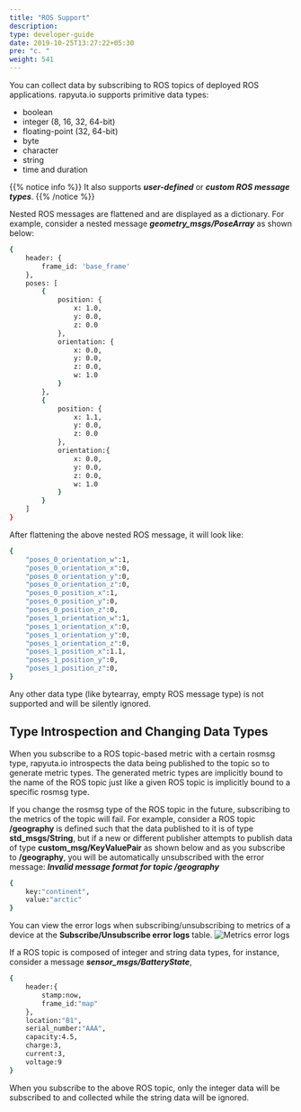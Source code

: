 ```yaml
---
title: "ROS Support"
description:
type: developer-guide
date: 2019-10-25T13:27:22+05:30
pre: "c. "
weight: 541
---
```

You can collect data by subscribing to ROS topics of deployed
ROS applications. rapyuta.io supports primitive data types:

* boolean
* integer (8, 16, 32, 64-bit)
* floating-point (32, 64-bit)
* byte
* character
* string
* time and duration

{{% notice info %}}
It also supports ***user-defined*** or ***custom ROS message types***.
{{% /notice %}}

Nested ROS messages are flattened and are displayed as a dictionary.
For example, consider a nested message ***geometry_msgs/PoseArray***
as shown below:

```bash
{
    header: {
        frame_id: 'base_frame'
    },
    poses: [
        {
            position: {
                x: 1.0,
                y: 0.0,
                z: 0.0
            },
            orientation: {
                x: 0.0,
                y: 0.0,
                z: 0.0,
                w: 1.0
            }
        },
        {
            position: {
                x: 1.1,
                y: 0.0,
                z: 0.0
            },
            orientation:{
                x: 0.0,
                y: 0.0,
                z: 0.0,
                w: 1.0
            }
        }
    ]
}
```

After flattening the above nested ROS message, it will look like:

```bash
{
    "poses_0_orientation_w":1,
    "poses_0_orientation_x":0,
    "poses_0_orientation_y":0,
    "poses_0_orientation_z":0,
    "poses_0_position_x":1,
    "poses_0_position_y":0,
    "poses_0_position_z":0,
    "poses_1_orientation_w":1,
    "poses_1_orientation_x":0,
    "poses_1_orientation_y":0,
    "poses_1_orientation_z":0,
    "poses_1_position_x":1.1,
    "poses_1_position_y":0,
    "poses_1_position_z":0,
}
```
Any other data type (like bytearray, empty ROS message type) is
not supported and will be silently ignored.

## Type Introspection and Changing Data Types
When you subscribe to a ROS topic-based metric with a certain rosmsg
type, rapyuta.io introspects the data being published to the topic
so to generate metric types. The generated metric types are implicitly
bound to the name of the ROS topic just like a given ROS topic is
implicitly bound to a specific rosmsg type.

If you change the rosmsg type of the ROS topic in the future,
subscribing to the metrics of the topic will fail.
For example, consider a ROS topic **/geography** is defined such that
the data published to it is of type **std_msgs/String**, but if a new
or different publisher attempts to publish data of type
**custom_msg/KeyValuePair** as shown below and as you subscribe to
**/geography**, you will be automatically unsubscribed with the
error message: ***Invalid message format for topic /geography***

```bash
{
    key:"continent",
    value:"arctic"
}
```
You can view the error logs when subscribing/unsubscribing to metrics of a device at the **Subscribe/Unsubscribe error logs** table.
![Metrics error logs](/images/chapters/developer-guide/tooling-automation/metrics/metrics-error-logs.png?classes=border,shadow&width=50pc)

If a ROS topic is composed of integer and string data types,
for instance, consider a message ***sensor_msgs/BatteryState***,

```bash
{
    header:{
        stamp:now,
        frame_id:"map"
    },
    location:"B1",
    serial_number:"AAA",
    capacity:4.5,
    charge:3,
    current:3,
    voltage:9
}
```

When you subscribe to the above ROS topic, only the integer
data will be subscribed to and collected while the string
data will be ignored.
